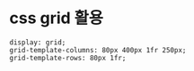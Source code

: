 # css grid 활용

```
display: grid;
grid-template-columns: 80px 400px 1fr 250px;
grid-template-rows: 80px 1fr;
```
